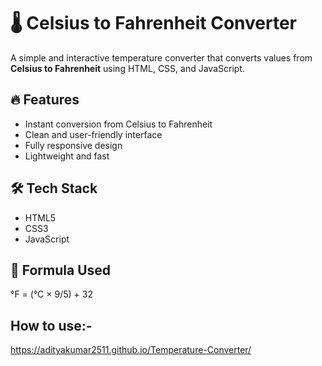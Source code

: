 # 🌡️ Celsius to Fahrenheit Converter

A simple and interactive temperature converter that converts values from **Celsius to Fahrenheit** using HTML, CSS, and JavaScript.

## 🔥 Features

- Instant conversion from Celsius to Fahrenheit
- Clean and user-friendly interface
- Fully responsive design
- Lightweight and fast

## 🛠️ Tech Stack

- HTML5  
- CSS3  
- JavaScript

## 🚀 Formula Used
°F = (°C × 9/5) + 32

## How to use:-
https://adityakumar2511.github.io/Temperature-Converter/
